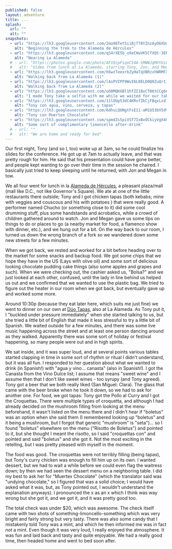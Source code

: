 ```yaml
---
published: false
layout: adventure
title: ...
splash:
  url: ""
  alt: ""
snapshots:
  - url: "https://lh3.googleusercontent.com/2ma96TetSiiBjf78YZnzAyO6XUqxLwk8ad9r9SrZBgGc33uDFeac-kMulXOsvh_Sy6V2Dy0vG6tSWZS2lj2BwrpVxKnHouvfbA7UsKAAI49yHHLAU0LeagEFpAaJoVz4eM-VQa-s_8pxvrzkoNXEiRS8GG5-AiC6DKy2zqR0uy-l1FeDLAKMWVwAN-OynAGR49OsalmESw-_MVAQpCXnhN-TfciTtfdssW-Hs-bBoOPVzQGLENs8FK9hEh5dXYJ6Gm7v-6y_pPTebfQwr4-UI_aesSnwk8A1mWk5kGEMS5CjY-6EQTaz6TT5_u0errLrdrYyCD1PyWGm3Ov_rzlcJytiiACf4YUps3rSWHEfUK3-l5NnV7477lODEKb6AqKLiHTG9Pt1jR4NWXsbbvWUi6uHp2G16sLRv9wLC2n9kUtwT38aj9jCWp-LCb_YryfoHkBGLaCSHeBUUleFGGQtGTT1oyeT1OpPMyaE4Eri2UTrKWK1rGBhfsfZj3D1s3O_TlrQ7GupAIFwPi0g0xutYJWeBIggf-xyvVxsw8hutRYHzQKPHfXbuWF2oZV3gDH09FWXs31fqEZzTFt1eXCD7hHoRaXgT7BiDLMHI_1OCfGdNz5ZDRb3=w702-h934-no"
    alt: "Beginning the trek to the Alameda de Hércules"
  - url: "https://lh3.googleusercontent.com/qS4rXE5b_oXeCHwVK5CfXQt-3ERgjVQv8niUsaBcdeB4-kRV1-L8BjoUXktJpNyWGcrn7zcc3DvzMQieZVfhC1qcf1TelpFfxqVFzmGQLqSC1EMm59yI6nnggHSrCtTQEJH7qvOQic3lRbP5qM8VgxbQJ-6_wdyVnOjegUKRypDltGu2xne2VmrzotNQiqRk0yUAkB7aDxnlZ8H-ZwFhPwfgHji0r6YhxezWTEWyDcy_GnMV8N1fwTHbs8BN1Pl3E9UEiXdcUPzaKXLf16NRr3my_GH_jf6KIKneogESuH112tPvbOFa8nCdPBWZ4tzX0nVNV1HWPRYh0c0faQfqwJ6y5_mQoJ4fcZHJe3kAhafvvNVVaMMOkayLaDAJ3wsri4nq2PpPRIn5N7kaWCfHh4VDzrHmXVS2_wesOhhBWle1SaJeU7czoJf0t2eGKbJ7MMSPO8QG0oVudhpSrJkWAxbb9CIltxOLKJZzFYfOyI9Sl9lzlDoExQLLgUUsFu_lpuupD711P8PVruyPeIP3xUERIicxKLM9_ULzx8ZklrqfpEUFIj7kb2ejcFvyQy0O2KDpqoLrtIUco4Fv3WHnhlGfRn_NyTf9keZyWsarRI18xNWk=w702-h934-no"
    alt: "Nearing La Alameda" 
  # - url: "https://photos.google.com/photo/AF1QipPiqxC54A-SMWWJqMOYUiG9cysoSq2kjXjlKOzo"
  #   alt: "Video from lunch at La Alameda, starring Tony, Jon, and Megan"
  - url: "https://lh3.googleusercontent.com/h6wzTeexrbZyHaTqVBRzxhWRMFXC7ttXYt3CromP5JDuWooKMm1gkKCyZCkGxJDjj5ExLySZY8SBMwCwZiSnuOPzQT8c4mJbIxNtp0Jq5KdKcQoL0vA1FKZcyoVjP-FyVZF51BXDCP_UQvGwW7l21DmrGIV811fjfZoH9ef9R1Te5M_ClN3jti7hzxS0COVVAwzEZm2830aMvyZhCwRzCN0INtHaBllTn1vu4r29XrThbmkEczwtMtQ5F8TTPA8aAndNLq5ifxh16PbwgedkopMgoRNPdH42QtQ4YHQ0YLc-SyifQhlwwo4HAdraPAT-40rsyRmOkCtcResFMMVBkq6-vkmpN_7gdK9lW0pOWT50vRIjhzL_Xhxf15rPn-qWXSuSinUA1rKSzp2EySdljM42JrA6l2MRUwVzOAt-rs2SoHA6O2x_JnT-QraDCXMyaOODcAySz_TMUzK-f-kQRUwepN9rXaioDhPqINxZGn004Fcs94KbH4bcYLI4aSGZ8GwUIb6AN3K3A9L80Rsye1Q9J8x9GkQ0sDu_FRIjs7QgwXWGjI6It3glY4jOqm7-9db2SVpGp2XKpr9SsVpdyNBx6zqnVG3jhxrxCWbXjj3EyG3x=w702-h934-no"
    alt: "Walking back from La Alameda (1)"
  - url: "https://lh3.googleusercontent.com/lAsPVIPF9WvI6L0ELD0Q0ZuQrtJzUUfeV_M5MdKfBhrsrMinA__fVhcglDgnm3p5yUmte69R1OIZBl24wBuSJNZ2_Yen2B1IGhzwJ6IMVc9DuoOjWM4hgT_YfIkfWF4fIchIEsBU-DLqWFdqaVLGEQTp6OANfAOkeFgwE7S39tAk64dY2-imNHDB2ekFISXS-TiGLryCuUpNCzhOc29PASh6p1X03xdU-eJ-tEHdIC0kXXjvpG3y2ty9-vH4XPk9lWRYfZP8_vQmCdFw_q9XBq92RXzZJLQfsR3XdFcxMBbRQKbJk0nNb9qcf7oIqqJCYOnyV1tx2cBoQJdVQUnZagPXxaF7fizrsCOJmt5KYCZsZVXnfVBoQQxXlH5kloCa5JXvlvB9wh1NvqvXm4f3C4RMkQ0VJ6GNnX5VfTZpOfJiiNtb7sRgDRDIBqBCEek1-11J2CAM-CaqCjU1ihKaWVxIzrjKDUCWM-a9XGpqaLY_Vt2GrbcYav-s24044x3Bds9IEVCo9F-qyD07M6_qLVofaE3ZVG5LHsO_9exd6RNYDqb0V8fW6UVn9vE4x1HtkNBdUSll-5lzK7a2Wv-cexjjorWasyrEpwt1r6aq-6--KsHG=w702-h934-no"
    alt: "Walking back from La Alameda (2)"
  - url: "https://lh3.googleusercontent.com/oO8MQKGBl1hfZI1BxCT06tCCg66WCf9YuJUKq6jFPGcEU1KhaxuuNwcLLKvmoo29D-5R4HIeIBwCP_uqwKZDQDqs_ttlGjllQbeUQrfbkYoma14182UnTtEao8oj-e7OqmVI-Xdx-rj4Q_XIh6QJdfPEvxB7V9A-RcAPO4lJNVT2CA5AecUYBdGmg5x0P9c_s-wLTC8Y7IKlfx7c_m5XFrs3OYeD1OXMG7oBZjwN1HkfIxAzY-eIo4OE8TDI-UlCZdTrKaS9uPUsZE_Hyt-jr6BzmO8F0jveUN2uR3zI4WELg9UZYtccrEEzPLAsOz-ts5JA3IMp5VynNvdGrOUuf6JcX6j894IiyfocGjcOCxbnJ4eYp4wvTIzOszPtYN4mky_MwN4GM2EoWFpDNuoSjcNzKS9zHrCnODv4CW7ThmjjTHVYk3CaUcvrJIx8IKmDerHXZpSS8mFDVKLfIv1opf1_ylR8pie2wG2p2HOJOdLVADSNOx6mKO6wOgK5rIQrtiMoaJX0ayABBx17vh4pZ6hjWTqA8aFrYUnQphb_AHqH5PeIrAHJD2iRmXe_nSjZdn76vKbeQGHTmVdjLwuk76_n5aF9zmDwnfZ_u0M386mDfR9-=w703-h934-no"
    alt: "I made Tony take a selfie with me while we waited for our table at Dúo Tapas"
  - url: "https://lh3.googleusercontent.com/11lOUp53dC4KRvfZkCjFBqxLzd1XLoJf6i5GMZLsrueksqSIMlMDmWMyxo72DUtIdEQaJcfyUxneU8w5IpRkLEz7w6GHD60a3a4WTkZDtnOl9mp0TWlyiR4u-qVND2_aWoTw5x8Tz5owB8HH0F7l7irBHOlC8HyQDOovc0_YdFYgj6pqLeAOxo6TCNt_B9LCm0gw4ZjY6Wg1vTac4o9yQAbf393NkTZnya1Ka0zrB9vdhXrey2mcuruCNStcipc4M2dfVn1fg1LUGPtGEfZ1RcMYgpBai2Wqle_yp5sGqEWJm0GxI2pDkkIKHZ9DoDVOqeOsbVR3CwVnuVRiZ9DDXgmKYN5Cx8tm0Pq8COmDN7lMJaREP1rV9xFEHr1jqQXe5X-gFu26qSP3hBK4CKp1Pk2nDwOE1jbzUxjcKch6p9IQRu5DmSUCavk7AufBWIsDxJ41WhVgQzcc_wV_9CMpR4M74T1ZRFc8u3pip_Fzn0Pir6b18ClX84ZhHgm6uOdOA7Co2gsbGUexBueSUhw79VJhG0w_4kcHyMFohEAoGJ2OzJD9c7wCNwg6mWBUGqIRoW36GB4gfWFvClpyZnygh9gccS_tcXpcgFl4hrz_oyJLeSU_zhN-=w702-h934-no"
    alt: "Tony con agua, vino, cerveza, y tapas"
  - url: "https://lh3.googleusercontent.com/6dhsLQUNgtFsE11-aM1U53bV5dVTP8qlXhbY3_qWq_z-oDaASoTSy4vn0l3l_B5LDg1eEOqJxNDQFu4rmybUhNxDC_OxtaI30-4OGdWA2kuswqlwyz-MjUJ-suBBvoyx4xqKqHbewZMq86nSmadqyuHGcvusCsehDgreA_Gz7-UY_CwJF3d0RHZcaw49zf9ztghQraXrajTcxN9EeZXseiVyHgcbmfSuPz8oezSM6pQabt18APFPA__R0BC8CijWkQpicew7CetkafZG7drMtwqEJ0XrWaSI51QTWMQXb7p47AFoc93J3pcUGMQiSEilSEigTK9Lb7Aqh1ZLFyYERtzDjJfV3kcu2tqEo_htLgJiO2a2zlT2ARjztbtQHYmp-JJYinmhSzLWVA_6DSene3nBCcrFHccp5odHdhBTdjaIJCpWxTT6L-tLJqzDOnRTwiaac8PVLa3zKnsE6lRqYzjYgPGk2P9z2B7RfLQx5sIqP1gsDkRp_H9EjOvYkescOWe1jybHsjyDC_P-VwKnYz1hKXHQe5OwNG0OYfevLIh9JQSzKPeSEbfbQ8HhsDIVQle8Bwe23pX9npOPT8Bp_kDR3hFLRWqRTZZPhF4TvmopgBoK=w702-h934-no"
    alt: "Tony con Muertex Chocolate"
  - url: "https://lh3.googleusercontent.com/spmdZs5piVSf7IxBvOCkiyVgX4O7NSdNz-H5nczy5gCRbfULTvpCaL03nzkCCHImg4mE6ep-8uDjH5l6c93s7o3Kfo27VDGSeEPRW6QGtwA9REf0UmbsqtKmNNt0dAxcAAut0zBiw4Fd9am9yFB57wxnAUN4hHHmsDDxumZEl43PhV6axTp3QneerWvZ8XPUcfrxOluRhopHym6aA2vM8nTAuajUx9omIbLBK7qEqial7JNg4Hu4BdpwoRnI5QZXnSe2F4Egg1jlmlpLLuJ07GCq9Zh1CF571XyvKXX-H0P2Dk7HLFDRb93YPla9iYana7ASOB2wuAOtTeHaZXoD91OwTxN5XVulFFQ8Q4lksJWLxfOT0YhFfgnpxCq8YqCMMhTxXdh1k7iHrgO3hvJL2ACjSc_GPyso8kdD-aDjJ7Nz-j97Zx4ikVUBcHK5c_K086hhgwjD60gJEfJJzd69fufVVwmMSZU-Jc8oMCICMWsQvg-SiwIkyfO3GqErpeyOd-2_np7SFrIGIKc-fvUi24X0vhwZrwzDemqylLzSp6UEJuxG57VIeKZy7H3BKpP2NR2CtYLVw5cirIpnI6AeQg7X1anJVPLAc_WfjkvKVXfeoSFfLeEr=w839-h934-no"
    alt: "Some sort of complimentary limoncello after-drink"
  # - url: ""
  #   alt: "We are home and ready for bed"
---
```


Our first night, Tony (and so I, too) woke up at 3am, so he could finalize his slides for the conference. He got up at 7am to actually leave, and that was pretty rough for him. He said that his presentation could have gone better, and people kept wanting to go over their time in the session he chaired. I basically just tried to keep sleeping until he returned, with Jon and Megan in tow.

We all four went for lunch in la [Alameda de Hércules](https://en.wikipedia.org/wiki/La_Alameda,_Seville), a pleasant plaza/mall (mall like D.C., not like Governor's Square). We ate at one of the little restaurants there outside; Tony and I got chicken tapas (both kebabs; mine with veggies and couscous <!-- ~ brocheta de pollo? --> and his with potatoes <!-- ~ pollo pinccito? -->) that were really good. A performer named Chucho (or something close to it) did some cool drumming stuff, plus some handstands and acrobatics, while a crowd of children gathered around to watch. Jon and Megan gave us some tips on things to do or places to go (a nearby market for food, a flamenco show with dinner, etc.), and we hung out for a bit. On the way back to our room, I turned us down the wrong branch of a fork so we wandered down some new streets for a few minutes.

When we got back, we rested and worked for a bit before heading over to the market for some snacks and backup food. We got some chips that we hope they have in the US (Lays with olive oil) and some sort of delicious looking chocolate pudding cake things (also some apples and grapes and such). When we were checking out, the cashier asked us, "Bolsa?" and we just looked at each other, confused, until the lady in line behind us helped us out and we confirmed that we wanted to use the plastic bag. We tried to figure out the heater in our room when we got back, but eventually gave up and worked some more.

Around 10:30p (because they eat later here, which suits me just fine) we went to dinner on our own at [Dúo Tapas](https://www.facebook.com/DuoTapasSevilla/), also at La Alameda. As Tony put it, I "buckled under pressure immediately" when she started talking to us, but she tried a little bit of English that made it less stressful to try a little bit of Spanish. We waited outside for a few minutes, and there was some live music happening across the street and at least one person dancing around as they walked. Apparently there was some sort of holiday or festival happening, so many people were out and in high spirits.

We sat inside, and it was super loud, and at several points various tables started clapping in time in some sort of rhythm or ritual I didn't understand, but it was all fun. I responded to her question about what we wanted to drink (in Spanish!) with "agua y vino... canasta" (also in Spanish!). I got the Canasta from the Vino Dulce list; I assume that means "sweet wine" and I assume then that I don't like sweet wines - too syrupy (and Tony agreed). Tony got a beer that we both really liked (San Miguel: Clara). The glass that came with the beer broke when he took it down, so we had to ask for another one. <!-- I also held the beer for the waiter to remove the bottle cap when he came back (no language fumbling necessary! just good old fashioned reasoning). --> For food, we got tapas: Tony got the Pollo al Curry and I got the Croquettas. There were multiple types of croquetta, and although I had already decided on the mushroom filling from looking at the menu beforehand, it wasn't listed on the menu there and I didn't hear if "boletus" was an option when she said them (I remembered looking up "boletus" and it being a mushroom, but I forgot that generic "mushroom" is "seta")... so I found "boletus" elsewhere on the menu ("Risotto de Boletus") and pointed to it, but she thought I meant the risotto, so I said "croquettas con" and pointed and said "boletus" and she got it. Not the most exciting in the retelling, but I was pretty pleased with myself in the moment.

The food was good. The croquettas were not terribly filling (being tapas), but Tony's curry chicken was enough to fill him up on its own. I wanted dessert, but we had to wait a while before we could even flag the waitress down; by then we had seen the dessert menu on a neighboring table. I did my best to ask her for "Muertex Chocolate" (which the translator said was "undying chocolate," so I figured that was a solid choice; I would have asked what it was, but, as Tony pointed out, I wouldn't understand the explanation anyways). I pronounced the x as an x which I think was way wrong but she got it, and we got it, and it was pretty good too. 

The total check was under $20, which was awesome. The check itself came with two shots of something-limoncello-something which was very bright and fairly strong but very tasty. There was also some candy that I mistakenly told Tony was a mint, and which he then informed me was in fact _not_ a mint. Even though it was very loud, I really enjoyed the atmosphere. It was fun and laid back and tasty and quite enjoyable. We had a really good time, then headed home and went to bed soon after.

